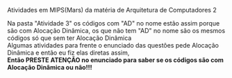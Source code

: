 Atividades em MIPS(Mars) da matéria de Arquitetura de Computadores 2

Na pasta "Atividade 3" os códigos com "AD" no nome estão assim porque são com Alocação Dinâmica, os que não tem "AD" no nome são os mesmos códigos só que sem ter Alocação Dinâmica<br/>
Algumas atividades para frente o enunciado das questôes pede Alocação Dinâmica e então eu fiz elas diretas assim, <br/>
**Então PRESTE ATENÇÃO no enunciado para saber se os códigos são com Alocação Dinâmica ou não!!!**<br/>
